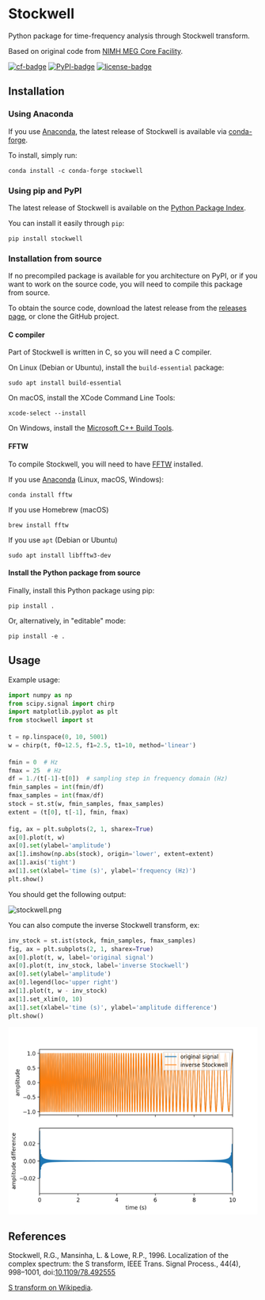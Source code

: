 # Stockwell

Python package for time-frequency analysis through Stockwell transform.

Based on original code from [NIMH MEG Core Facility].

[![cf-badge]][cf-link]
[![PyPI-badge]][PyPI-link]
[![license-badge]][license-link]


## Installation

### Using Anaconda

If you use [Anaconda], the latest release of Stockwell is available via
[conda-forge][cf-link].

To install, simply run:

    conda install -c conda-forge stockwell


### Using pip and PyPI

The latest release of Stockwell is available on the
[Python Package Index][PyPI-link].

You can install it easily through `pip`:

    pip install stockwell


### Installation from source

If no precompiled package is available for you architecture on PyPI, or if you
want to work on the source code, you will need to compile this package from
source.

To obtain the source code, download the latest release from the
[releases page][releases-link], or clone the GitHub project.

#### C compiler

Part of Stockwell is written in C, so you will need a C compiler.

On Linux (Debian or Ubuntu), install the `build-essential` package:

    sudo apt install build-essential

On macOS, install the XCode Command Line Tools:

    xcode-select --install

On Windows, install the [Microsoft C++ Build Tools].

#### FFTW

To compile Stockwell, you will need to have [FFTW]
installed.

If you use [Anaconda]&nbsp;(Linux, macOS, Windows):

    conda install fftw

If you use Homebrew (macOS)

    brew install fftw

If you use `apt` (Debian or Ubuntu)

    sudo apt install libfftw3-dev

#### Install the Python package from source

Finally, install this Python package using pip:

    pip install .

Or, alternatively, in "editable" mode:

    pip install -e .


## Usage

Example usage:

```python
import numpy as np
from scipy.signal import chirp
import matplotlib.pyplot as plt
from stockwell import st

t = np.linspace(0, 10, 5001)
w = chirp(t, f0=12.5, f1=2.5, t1=10, method='linear')

fmin = 0  # Hz
fmax = 25  # Hz
df = 1./(t[-1]-t[0])  # sampling step in frequency domain (Hz)
fmin_samples = int(fmin/df)
fmax_samples = int(fmax/df)
stock = st.st(w, fmin_samples, fmax_samples)
extent = (t[0], t[-1], fmin, fmax)

fig, ax = plt.subplots(2, 1, sharex=True)
ax[0].plot(t, w)
ax[0].set(ylabel='amplitude')
ax[1].imshow(np.abs(stock), origin='lower', extent=extent)
ax[1].axis('tight')
ax[1].set(xlabel='time (s)', ylabel='frequency (Hz)')
plt.show()
```
You should get the following output:

![stockwell.png](stockwell.png)

You can also compute the inverse Stockwell transform, ex:

```python
inv_stock = st.ist(stock, fmin_samples, fmax_samples)
fig, ax = plt.subplots(2, 1, sharex=True)
ax[0].plot(t, w, label='original signal')
ax[0].plot(t, inv_stock, label='inverse Stockwell')
ax[0].set(ylabel='amplitude')
ax[0].legend(loc='upper right')
ax[1].plot(t, w - inv_stock)
ax[1].set_xlim(0, 10)
ax[1].set(xlabel='time (s)', ylabel='amplitude difference')
plt.show()
```
![inv_stockwell.png](inv_stockwell.png)


## References

Stockwell, R.G., Mansinha, L. & Lowe, R.P., 1996. Localization of the complex
spectrum: the S transform, IEEE Trans. Signal Process., 44(4), 998–1001,
doi:[10.1109/78.492555](https://doi.org/10.1109/78.492555)

[S transform on Wikipedia].



[NIMH MEG Core Facility]: https://kurage.nimh.nih.gov/meglab/Meg/Stockwell

[cf-badge]: http://img.shields.io/conda/vn/conda-forge/stockwell.svg
[cf-link]: https://anaconda.org/conda-forge/stockwell
[PyPI-badge]: http://img.shields.io/pypi/v/stockwell.svg
[PyPI-link]: https://pypi.python.org/pypi/stockwell
[license-badge]: https://img.shields.io/badge/license-CeCILL--2.1-green
[license-link]: http://www.cecill.info/licences.en.html
[releases-link]: https://github.com/claudiodsf/stockwell/releases

[Anaconda]: https://www.anaconda.com/products/individual
[Microsoft C++ Build Tools]:
https://visualstudio.microsoft.com/visual-cpp-build-tools
[FFTW]: http://www.fftw.org
[S transform on Wikipedia]: https://en.wikipedia.org/wiki/S_transform